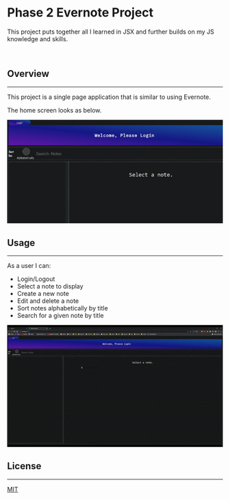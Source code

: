 # Phase 2 Evernote Project

This project puts together all I learned in JSX and further builds on my JS knowledge and skills.

<br>

## Overview
-----------------------------
This project is a single page application that is similar to using Evernote.

The home screen looks as below.

![Image](./images/homescreen_2.png)


## Usage
----------------------------------
As a user I can:

- Login/Logout
- Select a note to display
- Create a new note
- Edit and delete a note
- Sort notes alphabetically by title
- Search for a given note by title

![Gif](./images/project%20demo.gif)


## License
--------------------------------
[MIT](https://choosealicense.com/licenses/mit/)
